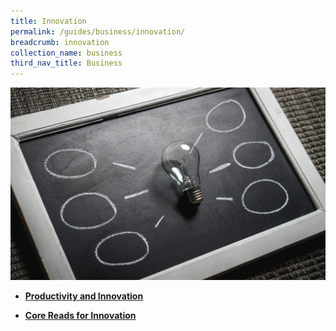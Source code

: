 ```yaml
---
title: Innovation
permalink: /guides/business/innovation/
breadcrumb: innovation
collection_name: business
third_nav_title: Business
---
```

<img src="/images/category/innovation.jpg" alt="innovation banner" style="width:800px;" />

* [**Productivity and Innovation**](/guides/business/innovation/productivity-and-innovation)

* [**Core Reads for Innovation**](/guides/business/innovation/innovation)

